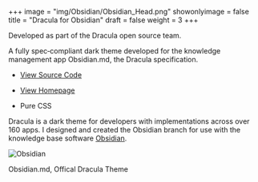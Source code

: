 +++
image = "img/Obsidian/Obsidian_Head.png"
showonlyimage = false
title = "Dracula for Obsidian"
draft = false
weight = 3
+++

Developed as part of the Dracula open source team.

A fully spec‐compliant dark
theme developed for the knowledge management app Obsidian.md, the Dracula
specification.

<!--more-->

- [View Source Code](https://github.com/dracula/obsidian)
- [View Homepage](https://draculatheme.com/obsidian)

- Pure CSS

Dracula is a dark theme for developers with implementations across over 160
apps. I designed and created the Obsidian branch for use with the knowledge base
software [Obsidian](https://obsidian.md).

![Obsidian](/img/Obsidian/Obsidian_5.png)

Obsidian.md, Offical Dracula Theme
